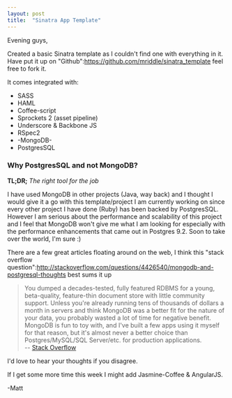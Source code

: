 ```yaml
---
layout: post
title:  "Sinatra App Template"
---
```


Evening guys,

Created a basic Sinatra template as I couldn't find one with everything in it. Have put it up on "Github":https://github.com/mriddle/sinatra_template feel free to fork it.

It comes integrated with:
 * SASS
 * HAML
 * Coffee-script
 * Sprockets 2 (asset pipeline)
 * Underscore & Backbone JS
 * RSpec2
 * -MongoDB-
 * PostgresSQL

### Why PostgresSQL and not MongoDB?

**TL;DR;** *The right tool for the job*

I have used MongoDB in other projects (Java, way back) and I thought I would give it a go with this template/project I am currently working on since every other project I have done (Ruby) has been backed by PostgresSQL.
However I am serious about the performance and scalability of this project and I feel that MongoDB won't give me what I am looking for especially with the performance enhancements that came out in Postgres 9.2. Soon to take over the world, I'm sure :)

There are a few great articles floating around on the web, I think this "stack overflow question":http://stackoverflow.com/questions/4426540/mongodb-and-postgresql-thoughts best sums it up

> You dumped a decades-tested, fully featured RDBMS for a young, beta-quality, feature-thin document store with little community support. Unless you're already running tens of thousands of dollars a month in servers and think MongoDB was a better fit for the nature of your data, you probably wasted a lot of time for negative benefit. MongoDB is fun to toy with, and I've built a few apps using it myself for that reason, but it's almost never a better choice than Postgres/MySQL/SQL Server/etc. for production applications.
> </br> -- [Stack Overflow](http://stackoverflow.com/a/4427769)

I'd love to hear your thoughts if you disagree.

If I get some more time this week I might add Jasmine-Coffee & AngularJS.

-Matt